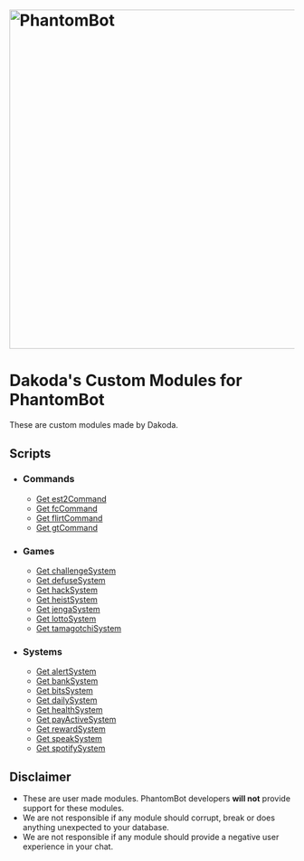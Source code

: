 # <img alt="PhantomBot" src="https://phantombot.tv/img/new-logo-dark-v2.png" width="600px"/>

# Dakoda's Custom Modules for PhantomBot
These are custom modules made by Dakoda.

## Scripts
- ### Commands
    - [Get est2Command](https://github.com/Codes2Much/Phantombot-Custom-Scripts/tree/master/custom/commands/est2Command "est2Command")
    - [Get fcCommand](https://github.com/Codes2Much/Phantombot-Custom-Scripts/tree/master/custom/commands/fcCommand "fcCommand")
    - [Get flirtCommand](https://github.com/Codes2Much/Phantombot-Custom-Scripts/tree/master/custom/commands/flirtCommand "flirtCommand")
    - [Get gtCommand](https://github.com/Codes2Much/Phantombot-Custom-Scripts/tree/master/custom/commands/gtCommand "gtCommand")

- ### Games
    - [Get challengeSystem](https://github.com/Codes2Much/Phantombot-Custom-Scripts/tree/master/custom/games/challengeSystem "challengeSystem")
    - [Get defuseSystem](https://github.com/Codes2Much/Phantombot-Custom-Scripts/tree/master/custom/games/defuseSystem "defuseSystem")
    - [Get hackSystem](https://github.com/Codes2Much/Phantombot-Custom-Scripts/tree/master/custom/games/hackSystem "hackSystem")
    - [Get heistSystem](https://github.com/Codes2Much/Phantombot-Custom-Scripts/tree/master/custom/games/heistSystem "heistSystem")
    - [Get jengaSystem](https://github.com/Codes2Much/Phantombot-Custom-Scripts/tree/master/custom/games/jengaSystem "jengaSystem")
    - [Get lottoSystem](https://github.com/Codes2Much/Phantombot-Custom-Scripts/tree/master/custom/games/lottoSystem "lottoSystem")
    - [Get tamagotchiSystem](https://github.com/Codes2Much/Phantombot-Custom-Scripts/tree/master/custom/games/tamagotchiSystem "tamagotchiSystem")

- ### Systems
    - [Get alertSystem](https://github.com/Codes2Much/Phantombot-Custom-Scripts/tree/master/custom/systems/alertSystem "alertSystem")
    - [Get bankSystem](https://github.com/Codes2Much/Phantombot-Custom-Scripts/tree/master/custom/systems/bankSystem "bankSystem")
    - [Get bitsSystem](https://github.com/Codes2Much/Phantombot-Custom-Scripts/tree/master/custom/systems/bitsSystem "bitsSystem")
    - [Get dailySystem](https://github.com/Codes2Much/Phantombot-Custom-Scripts/tree/master/custom/systems/dailySystem "dailySystem")
    - [Get healthSystem](https://github.com/Codes2Much/Phantombot-Custom-Scripts/tree/master/custom/systems/healthSystem "healthSystem")
    - [Get payActiveSystem](https://github.com/Codes2Much/Phantombot-Custom-Scripts/tree/master/custom/systems/payActiveSystem "payActiveSystem")
    - [Get rewardSystem](https://github.com/Codes2Much/Phantombot-Custom-Scripts/tree/master/custom/systems/rewardSystem "rewardSystem")
    - [Get speakSystem](https://github.com/Codes2Much/Phantombot-Custom-Scripts/tree/master/custom/systems/speakSystem "speakSystem")
    - [Get spotifySystem](https://github.com/Codes2Much/Phantombot-Custom-Scripts/tree/master/custom/systems/spotifySystem "spotifySystem")

## Disclaimer
- These are user made modules. PhantomBot developers **will not** provide support for these modules.
- We are not responsible if any module should corrupt, break or does anything unexpected to your database.
- We are not responsible if any module should provide a negative user experience in your chat.